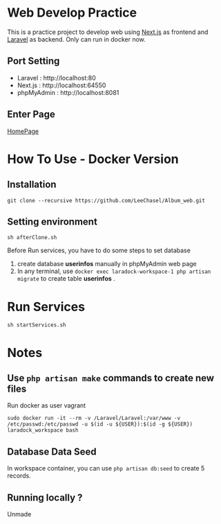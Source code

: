 # Web Develop Practice
This is a practice project to develop web using [Next.js](https://github.com/vercel/next.js) as frontend and [Laravel](https://github.com/laravel/laravel) as backend. Only can run in docker now.

## Port Setting
- Laravel : http://localhost:80
- Next.js : http://localhost:64550
- phpMyAdmin : http://localhost:8081

## Enter Page
[HomePage](http://localhost:64550/homePage)

# How To Use - Docker Version
## Installation
```
git clone --recursive https://github.com/LeeChasel/Album_web.git
```

## Setting environment
```
sh afterClone.sh
```

Before Run services, you have to do some steps to set database
1. create database **userinfos** manually in phpMyAdmin web page
2. In any terminal, use `docker exec laradock-workspace-1 php artisan migrate` to create table **userinfos** . 

# Run Services
```
sh startServices.sh
```

# Notes

## Use `php artisan make` commands to create new files

Run docker as user vagrant
```
sudo docker run -it --rm -v /Laravel/Laravel:/var/www -v /etc/passwd:/etc/passwd -u $(id -u ${USER}):$(id -g ${USER})  laradock_workspace bash
```

## Database Data Seed
In workspace container, you can use `php artisan db:seed` to create 5 records.

## Running locally ?
Unmade